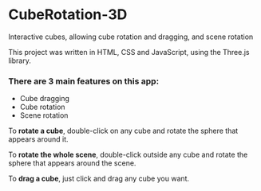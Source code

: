 # CubeRotation-3D
Interactive cubes, allowing cube rotation and dragging, and scene rotation

This project was written in HTML, CSS and JavaScript, using the Three.js library. 

### There are 3 main features on this app:
- Cube dragging
- Cube rotation
- Scene rotation

To **rotate a cube**, double-click on any cube and rotate the sphere that appears around it.

To **rotate the whole scene**, double-click outside any cube and rotate the sphere that appears around the scene.

To **drag a cube**, just click and drag any cube you want.

